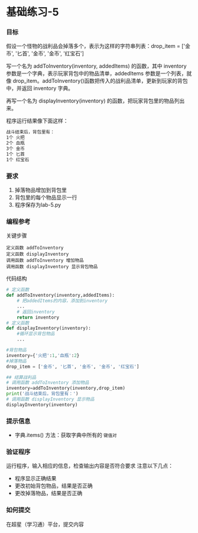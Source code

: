 # 基础练习-5

### 目标
假设一个怪物的战利品会掉落多个，表示为这样的字符串列表：drop_item = ['金币', '匕首', '金币', '金币', '红宝石']

写一个名为 addToInventory(inventory, addedItems) 的函数，其中 inventory 参数是一个字典，表示玩家背包中的物品清单，addedItems 参数是一个列表，就像 drop_item。addToInventory()函数把传入的战利品清单，更新到玩家的背包中，并返回 inventory 字典。

再写一个名为 displayInventory(inventory) 的函数，把玩家背包里的物品列出来。

程序运行结果像下面这样：
```sh
战斗结束后，背包里有：
1个 火把
2个 血瓶
3个 金币
1个 匕首
1个 红宝石
```
### 要求
1. 掉落物品增加到背包里
2. 背包里的每个物品显示一行
3. 程序保存为lab-5.py

### 编程参考
关键步骤
```
定义函数 addToInventory
定义函数 displayInventory
调用函数 addToInventory 增加物品
调用函数 displayInventory 显示背包物品
```
代码结构
```python
# 定义函数
def addToInventory(inventory,addedItems):
    # 把addedItems的内容，添加到inventory
    ...
    # 返回inventory
    return inventory
# 定义函数    
def displayInventory(inventory):
    #循环显示背包物品
    ...

#背包物品
inventory={'火把':1,'血瓶':2}
#掉落物品
drop_item = ['金币', '匕首', '金币', '金币', '红宝石']

## 结算战利品
# 调用函数 addToInventory 添加物品
inventory=addToInventory(inventory,drop_item)
print('战斗结束后，背包里有：')
# 调用函数 displayInventory 显示物品
displayInventory(inventory)
```

### 提示信息
- 字典.items() 方法：获取字典中所有的 `键值对`

### 验证程序
运行程序，输入相应的信息，检查输出内容是否符合要求
注意以下几点：
- 程序显示正确结果
- 更改初始背包物品，结果是否正确
- 更改掉落物品，结果是否正确

### 如何提交
在超星（学习通）平台，提交内容